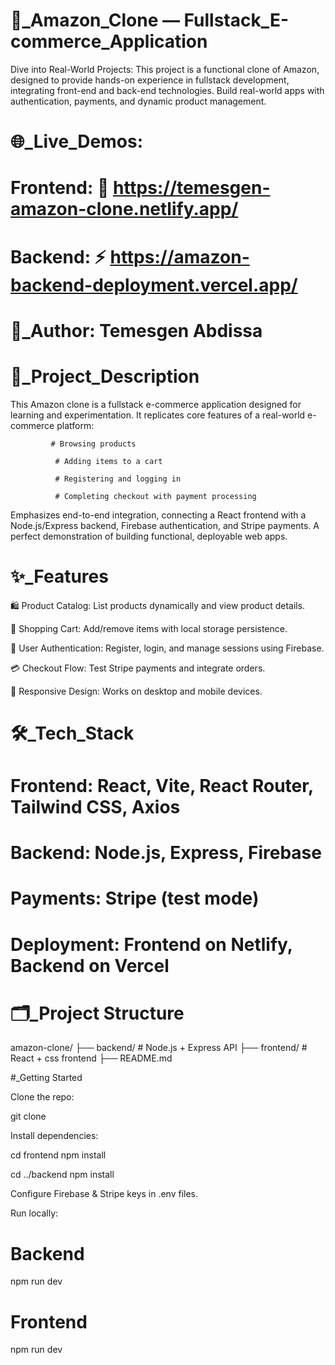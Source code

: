 # 🚀_Amazon_Clone — Fullstack_E-commerce_Application

Dive into Real-World Projects: This project is a functional clone of Amazon, designed to provide hands-on experience in fullstack development, 
integrating front-end and back-end technologies. Build real-world apps with authentication, payments, and dynamic product management.

# 🌐_Live_Demos:

# Frontend: 🛒 https://temesgen-amazon-clone.netlify.app/

# Backend: ⚡ https://amazon-backend-deployment.vercel.app/

# 👤_Author: Temesgen Abdissa

# 📖_Project_Description

This Amazon clone is a fullstack e-commerce application designed for learning and experimentation. 
It replicates core features of a real-world e-commerce platform:

             # Browsing products

              # Adding items to a cart

              # Registering and logging in

              # Completing checkout with payment processing

Emphasizes end-to-end integration, connecting a React frontend with a Node.js/Express backend,
Firebase authentication, and Stripe payments.
A perfect demonstration of building functional, deployable web apps.

# ✨_Features

🛍 Product Catalog: List products dynamically and view product details.

🛒 Shopping Cart: Add/remove items with local storage persistence.

🔑 User Authentication: Register, login, and manage sessions using Firebase.

💳 Checkout Flow: Test Stripe payments and integrate orders.

📱 Responsive Design: Works on desktop and mobile devices.

# 🛠_Tech_Stack

# Frontend: React, Vite, React Router, Tailwind CSS, Axios

# Backend: Node.js, Express, Firebase

# Payments: Stripe (test mode)

# Deployment: Frontend on Netlify, Backend on Vercel

# 🗂_Project Structure
amazon-clone/
├── backend/            # Node.js + Express API
├── frontend/           # React + css frontend
├── README.md


#_Getting Started

Clone the repo:

git clone <your-repo-link>


Install dependencies:

cd frontend
npm install

cd ../backend
npm install


Configure Firebase & Stripe keys in .env files.

Run locally:

# Backend
npm run dev

# Frontend
npm run dev


